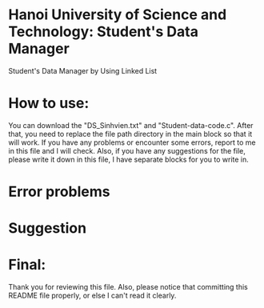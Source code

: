 # Hanoi University of Science and Technology: Student's Data Manager
Student's Data Manager by Using Linked List
# How to use:
You can download the "DS_Sinhvien.txt" and "Student-data-code.c".
After that, you need to replace the file path directory in the main block so that it will work.
If you have any problems or encounter some errors, report to me in this file and I will check.
Also, if you have any suggestions for the file, please write it down in this file, I have separate blocks for you to write in.
# Error problems



# Suggestion



# Final:
Thank you for reviewing this file. Also, please notice that committing this README file properly, or else I can't read it clearly.

